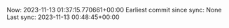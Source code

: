 Now: 2023-11-13 01:37:15.770661+00:00 Earliest commit since sync: None Last sync: 2023-11-13 00:48:45+00:00
